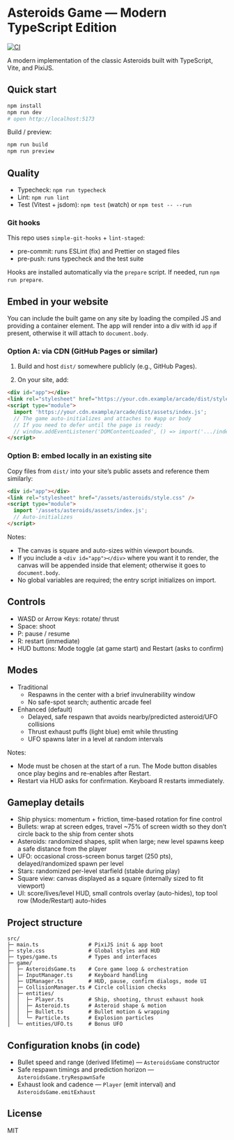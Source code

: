 # Asteroids Game — Modern TypeScript Edition

[![CI](https://github.com/ipbabble/arcade/actions/workflows/ci.yml/badge.svg)](https://github.com/ipbabble/arcade/actions/workflows/ci.yml)

A modern implementation of the classic Asteroids built with TypeScript, Vite, and PixiJS.

## Quick start

```bash
npm install
npm run dev
# open http://localhost:5173
```

Build / preview:

```bash
npm run build
npm run preview
```

## Quality

- Typecheck: `npm run typecheck`
- Lint: `npm run lint`
- Test (Vitest + jsdom): `npm test` (watch) or `npm test -- --run`

### Git hooks

This repo uses `simple-git-hooks` + `lint-staged`:

- pre-commit: runs ESLint (fix) and Prettier on staged files
- pre-push: runs typecheck and the test suite

Hooks are installed automatically via the `prepare` script. If needed, run `npm run prepare`.

## Embed in your website

You can include the built game on any site by loading the compiled JS and providing a container element. The app will render into a div with id `app` if present, otherwise it will attach to `document.body`.

### Option A: via CDN (GitHub Pages or similar)

1. Build and host `dist/` somewhere publicly (e.g., GitHub Pages).

2. On your site, add:

```html
<div id="app"></div>
<link rel="stylesheet" href="https://your.cdn.example/arcade/dist/style.css" />
<script type="module">
  import 'https://your.cdn.example/arcade/dist/assets/index.js';
  // The game auto-initializes and attaches to #app or body
  // If you need to defer until the page is ready:
  // window.addEventListener('DOMContentLoaded', () => import('.../index.js'))
</script>
```

### Option B: embed locally in an existing site

Copy files from `dist/` into your site’s public assets and reference them similarly:

```html
<div id="app"></div>
<link rel="stylesheet" href="/assets/asteroids/style.css" />
<script type="module">
  import '/assets/asteroids/assets/index.js';
  // Auto-initializes
</script>
```

Notes:

- The canvas is square and auto-sizes within viewport bounds.
- If you include a `<div id="app"></div>` where you want it to render, the canvas will be appended inside that element; otherwise it goes to `document.body`.
- No global variables are required; the entry script initializes on import.

## Controls

- WASD or Arrow Keys: rotate/ thrust
- Space: shoot
- P: pause / resume
- R: restart (immediate)
- HUD buttons: Mode toggle (at game start) and Restart (asks to confirm)

## Modes

- Traditional
  - Respawns in the center with a brief invulnerability window
  - No safe-spot search; authentic arcade feel
- Enhanced (default)
  - Delayed, safe respawn that avoids nearby/predicted asteroid/UFO collisions
  - Thrust exhaust puffs (light blue) emit while thrusting
  - UFO spawns later in a level at random intervals

Notes:

- Mode must be chosen at the start of a run. The Mode button disables once play begins and re-enables after Restart.
- Restart via HUD asks for confirmation. Keyboard R restarts immediately.

## Gameplay details

- Ship physics: momentum + friction, time-based rotation for fine control
- Bullets: wrap at screen edges, travel ~75% of screen width so they don’t circle back to the ship from center shots
- Asteroids: randomized shapes, split when large; new level spawns keep a safe distance from the player
- UFO: occasional cross-screen bonus target (250 pts), delayed/randomized spawn per level
- Stars: randomized per-level starfield (stable during play)
- Square view: canvas displayed as a square (internally sized to fit viewport)
- UI: score/lives/level HUD, small controls overlay (auto-hides), top tool row (Mode/Restart) auto-hides

## Project structure

```
src/
├─ main.ts                # PixiJS init & app boot
├─ style.css              # Global styles and HUD
├─ types/game.ts          # Types and interfaces
├─ game/
│  ├─ AsteroidsGame.ts    # Core game loop & orchestration
│  ├─ InputManager.ts     # Keyboard handling
│  ├─ UIManager.ts        # HUD, pause, confirm dialogs, mode UI
│  ├─ CollisionManager.ts # Circle collision checks
│  ├─ entities/
│  │  ├─ Player.ts        # Ship, shooting, thrust exhaust hook
│  │  ├─ Asteroid.ts      # Asteroid shape & motion
│  │  ├─ Bullet.ts        # Bullet motion & wrapping
│  │  └─ Particle.ts      # Explosion particles
│  └─ entities/UFO.ts     # Bonus UFO
```

## Configuration knobs (in code)

- Bullet speed and range (derived lifetime) — `AsteroidsGame` constructor
- Safe respawn timings and prediction horizon — `AsteroidsGame.tryRespawnSafe`
- Exhaust look and cadence — `Player` (emit interval) and `AsteroidsGame.emitExhaust`

## License

MIT
